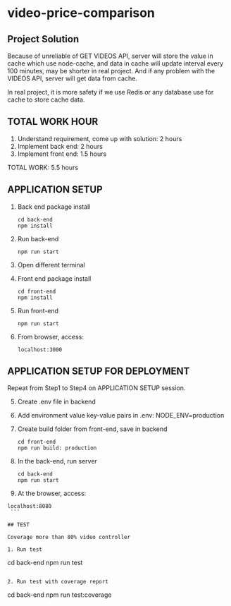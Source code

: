 # video-price-comparison

## Project Solution

Because of unreliable of GET VIDEOS API, server will store the value in cache which use node-cache, and data in cache will update interval every 100 minutes, may be shorter in real project. And if any problem with the VIDEOS API, server will get data from cache.

In real project, it is more safety if we use Redis or any database use for cache to store cache data.

## TOTAL WORK HOUR

1. Understand requirement, come up with solution: 2 hours
2. Implement back end: 2 hours
3. Implement front end: 1.5 hours

TOTAL WORK: 5.5 hours

## APPLICATION SETUP

1. Back end package install
   
   ```
   cd back-end
   npm install
    ```
2. Run back-end
   ```
   npm run start
    ```

3. Open different terminal
       
4. Front end package install
   ```
   cd front-end
   npm install
   ```

5. Run front-end
    ```
   npm run start
    ```

6. From browser, access:
   ```
   localhost:3000
    ```

## APPLICATION SETUP FOR DEPLOYMENT
Repeat from Step1 to Step4 on APPLICATION SETUP session.

5. Create .env file in backend

6. Add environment value key-value pairs in .env: NODE_ENV=production

7. Create build folder from front-end, save in backend
    ```
   cd front-end
   npm run build: production
    ``` 

8. In the back-end, run server

    ```
    cd back-end
    npm run start
    ```

9.  At the browser, access:
 
   ```
   localhost:8080
    ``` 

## TEST

Coverage more than 80% video controller

1. Run test

```
   cd back-end
   npm run test
```

2. Run test with coverage report

```
   cd back-end
   npm run test:coverage
```
